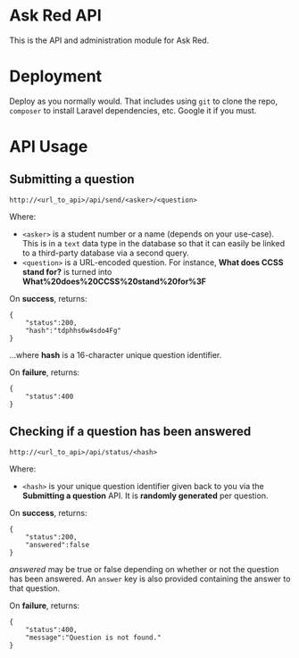 # Ask Red API

This is the API and administration module for Ask Red.

# Deployment

Deploy as you normally would. That includes using `git` to clone the repo, `composer` to install Laravel dependencies, etc. Google it if you must.

# API Usage

## Submitting a question

```
http://<url_to_api>/api/send/<asker>/<question>
```

Where:

* `<asker>` is a student number or a name (depends on your use-case). This is in a `text` data type in the database so that it can easily be linked to a third-party database via a second query.
* `<question>` is a URL-encoded question. For instance, **What does CCSS stand for?** is turned into **What%20does%20CCSS%20stand%20for%3F**

On **success**, returns:

```
{
    "status":200,
    "hash":"tdphhs6w4sdo4Fg"
}
```

...where **hash** is a 16-character unique question identifier.

On **failure**, returns:

```
{
    "status":400
}
```

## Checking if a question has been answered
```
http://<url_to_api>/api/status/<hash>
```

Where:

* `<hash>` is your unique question identifier given back to you via the **Submitting a question** API. It is **randomly generated** per question.

On **success**, returns:

```
{
    "status":200,
    "answered":false
}
```

*answered* may be true or false depending on whether or not the question has been answered. An `answer` key is also provided containing the answer to that question.

On **failure**, returns:

```
{
    "status":400,
    "message":"Question is not found."
}
```